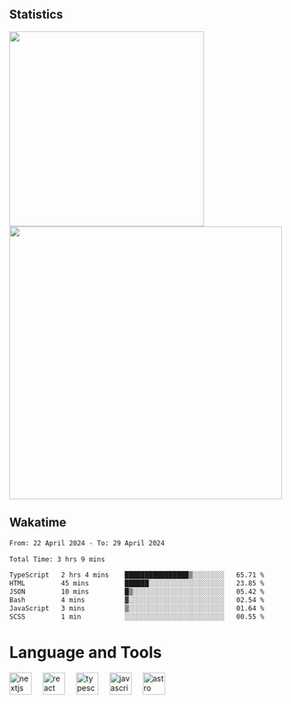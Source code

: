



## Statistics

<div>
  
  <img src="https://github-readme-stats.vercel.app/api/top-langs/?username=SaukiFutaki&theme=vue-dark&show_icons=true&hide_border=true&layout=compact" width="350">
  <img src="https://github-readme-streak-stats.herokuapp.com/?user=SaukiFutaki&theme=vue-dark&hide_border=true" width="490">
</div>



## Wakatime

<!--START_SECTION:waka-->

```txt
From: 22 April 2024 - To: 29 April 2024

Total Time: 3 hrs 9 mins

TypeScript   2 hrs 4 mins    ████████████████▒░░░░░░░░   65.71 %
HTML         45 mins         ██████░░░░░░░░░░░░░░░░░░░   23.85 %
JSON         10 mins         █▒░░░░░░░░░░░░░░░░░░░░░░░   05.42 %
Bash         4 mins          ▓░░░░░░░░░░░░░░░░░░░░░░░░   02.54 %
JavaScript   3 mins          ▒░░░░░░░░░░░░░░░░░░░░░░░░   01.64 %
SCSS         1 min           ░░░░░░░░░░░░░░░░░░░░░░░░░   00.55 %
```

<!--END_SECTION:waka-->

</div>

# Language and Tools

<div align="left">

  <img src="https://img.shields.io/badge/Next.js-000000?logo=nextdotjs&logoColor=white&style=for-the-badge" height="40" alt="nextjs logo"  />
  <img width="12" />
  <img src="https://img.shields.io/badge/React-61DAFB?logo=react&logoColor=black&style=for-the-badge" height="40" alt="react logo"  />
  <img width="12" />
  <img src="https://img.shields.io/badge/TypeScript-3178C6?logo=typescript&logoColor=white&style=for-the-badge" height="40" alt="typescript logo"  />
  <img width="12" />


  <img src="https://img.shields.io/badge/JavaScript-F7DF1E?logo=javascript&logoColor=black&style=for-the-badge" height="40" alt="javascript logo"  />
     <img width="12" />
    <img src="https://img.shields.io/badge/Astro-FF5D01?logo=astro&logoColor=black&style=for-the-badge" height="40" alt="astro logo"  />
</div>





